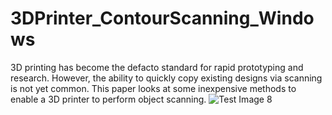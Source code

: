# 3DPrinter_ContourScanning_Windows

3D printing has become the defacto standard for rapid prototyping and research. However, the ability to quickly copy existing designs via scanning is not yet common. This paper looks at some inexpensive methods to enable a 3D printer to perform object scanning.
![Test Image 8](https://github.com/dbbert7729/3DPrinter_ContourScanning_Windows/blob/master/printHead.jpg)
